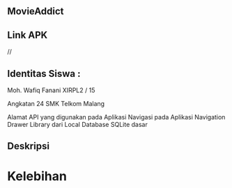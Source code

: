 ## MovieAddict
## Link APK
//
## Identitas Siswa :
Moh. Wafiq Fanani
XIRPL2 / 15

Angkatan 24
SMK Telkom Malang

Alamat API yang digunakan pada Aplikasi
Navigasi pada Aplikasi Navigation Drawer
Library dari Local Database SQLite dasar

## Deskripsi 
# Kelebihan

